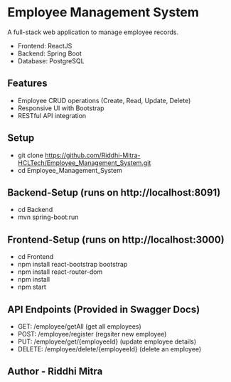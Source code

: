 # Employee Management System

A full-stack web application to manage employee records.
- Frontend: ReactJS
- Backend: Spring Boot
- Database: PostgreSQL

## Features
- Employee CRUD operations (Create, Read, Update, Delete)
- Responsive UI with Bootstrap
- RESTful API integration

## Setup
- git clone https://github.com/Riddhi-Mitra-HCLTech/Employee_Management_System.git
- cd Employee_Management_System

## Backend-Setup (runs on http://localhost:8091)
- cd Backend
- mvn spring-boot:run

## Frontend-Setup (runs on http://localhost:3000)
- cd Frontend
- npm install react-bootstrap bootstrap
- npm install react-router-dom
- npm install
- npm start

## API Endpoints (Provided in Swagger Docs)
- GET: /employee/getAll (get all employees)
- POST: /employee/register (regsiter new employee)
- PUT: /employee/get/{employeeId} (update employee details)
- DELETE: /employee/delete/{employeeId} (delete an employee)

## Author - Riddhi Mitra
